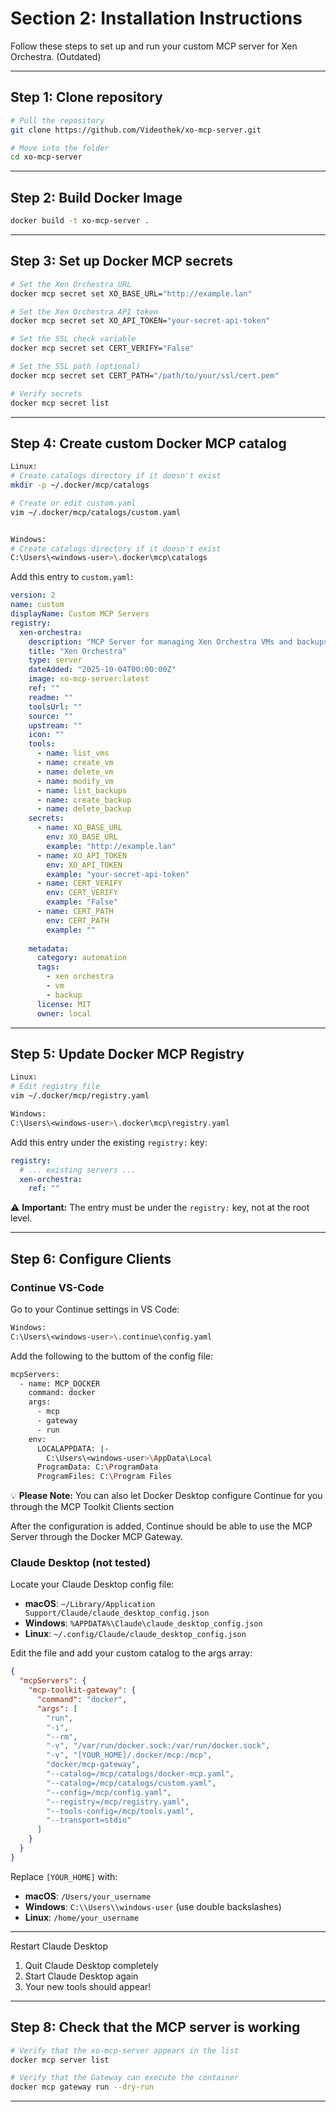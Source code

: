 # Section 2: Installation Instructions

Follow these steps to set up and run your custom MCP server for Xen Orchestra. (Outdated)

---

## Step 1: Clone repository

```bash
# Pull the repository
git clone https://github.com/Videothek/xo-mcp-server.git

# Move into the folder
cd xo-mcp-server

```

---

## Step 2: Build Docker Image

```bash
docker build -t xo-mcp-server .
```

---

## Step 3: Set up Docker MCP secrets

```bash
# Set the Xen Orchestra URL
docker mcp secret set XO_BASE_URL="http://example.lan"

# Set the Xen Orchestra API token
docker mcp secret set XO_API_TOKEN="your-secret-api-token"

# Set the SSL check variable
docker mcp secret set CERT_VERIFY="False"

# Set the SSL path (optional)
docker mcp secret set CERT_PATH="/path/to/your/ssl/cert.pem"

# Verify secrets
docker mcp secret list
```

---

## Step 4: Create custom Docker MCP catalog


```bash
Linux:
# Create catalogs directory if it doesn't exist
mkdir -p ~/.docker/mcp/catalogs

# Create or edit custom.yaml
vim ~/.docker/mcp/catalogs/custom.yaml


Windows:
# Create catalogs directory if it doesn't exist
C:\Users\<windows-user>\.docker\mcp\catalogs
```

Add this entry to `custom.yaml`:

```yaml
version: 2
name: custom
displayName: Custom MCP Servers
registry:
  xen-orchestra:
    description: "MCP Server for managing Xen Orchestra VMs and backups"
    title: "Xen Orchestra"
    type: server
    dateAdded: "2025-10-04T00:00:00Z"
    image: xo-mcp-server:latest
    ref: ""
    readme: ""
    toolsUrl: ""
    source: ""
    upstream: ""
    icon: ""
    tools:
      - name: list_vms
      - name: create_vm
      - name: delete_vm
      - name: modify_vm
      - name: list_backups
      - name: create_backup
      - name: delete_backup
    secrets:
      - name: XO_BASE_URL
        env: XO_BASE_URL
        example: "http://example.lan"
      - name: XO_API_TOKEN
        env: XO_API_TOKEN
        example: "your-secret-api-token"
      - name: CERT_VERIFY
        env: CERT_VERIFY
        example: "False"
      - name: CERT_PATH
        env: CERT_PATH
        example: ""
      
    metadata:
      category: automation
      tags:
        - xen orchestra
        - vm
        - backup
      license: MIT
      owner: local
```

---

## Step 5: Update Docker MCP Registry

```bash
Linux:
# Edit registry file
vim ~/.docker/mcp/registry.yaml

Windows:
C:\Users\<windows-user>\.docker\mcp\registry.yaml
```

Add this entry under the existing `registry:` key:

```yaml
registry:
  # ... existing servers ...
  xen-orchestra:
    ref: ""
```

⚠️ **Important:** The entry must be under the `registry:` key, not at the root level.

---

## Step 6: Configure Clients


### Continue VS-Code

Go to your Continue settings in VS Code:

```bash
Windows:
C:\Users\<windows-user>\.continue\config.yaml
```

Add the following to the buttom of the config file:

```bash
mcpServers:
  - name: MCP_DOCKER
    command: docker
    args:
      - mcp
      - gateway
      - run
    env:
      LOCALAPPDATA: |-
        C:\Users\<windows-user>\AppData\Local
      ProgramData: C:\ProgramData
      ProgramFiles: C:\Program Files
```

 💡 **Please Note:** You can also let Docker Desktop configure Continue for you through the MCP Toolkit Clients section

After the configuration is added, Continue should be able to use the MCP Server through the Docker MCP Gateway.


### Claude Desktop (not tested)

Locate your Claude Desktop config file:

- **macOS**: `~/Library/Application Support/Claude/claude_desktop_config.json`
- **Windows**: `%APPDATA%\Claude\claude_desktop_config.json`
- **Linux**: `~/.config/Claude/claude_desktop_config.json`

Edit the file and add your custom catalog to the args array:

```json
{
  "mcpServers": {
    "mcp-toolkit-gateway": {
      "command": "docker",
      "args": [
        "run",
        "-i",
        "--rm",
        "-v", "/var/run/docker.sock:/var/run/docker.sock",
        "-v", "[YOUR_HOME]/.docker/mcp:/mcp",
        "docker/mcp-gateway",
        "--catalog=/mcp/catalogs/docker-mcp.yaml",
        "--catalog=/mcp/catalogs/custom.yaml",
        "--config=/mcp/config.yaml",
        "--registry=/mcp/registry.yaml",
        "--tools-config=/mcp/tools.yaml",
        "--transport=stdio"
      ]
    }
  }
}
```

Replace `[YOUR_HOME]` with:

- **macOS**: `/Users/your_username`
- **Windows**: `C:\\Users\\windows-user` (use double backslashes)
- **Linux**: `/home/your_username`

---

Restart Claude Desktop

1. Quit Claude Desktop completely  
2. Start Claude Desktop again  
3. Your new tools should appear!  

---

## Step 8: Check that the MCP server is working

```bash
# Verify that the xo-mcp-server appears in the list
docker mcp server list

# Verify that the Gateway can execute the container
docker mcp gateway run --dry-run
```

---
